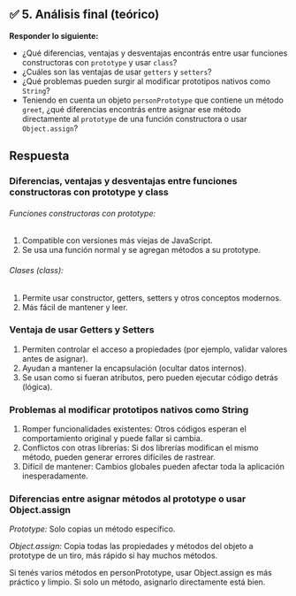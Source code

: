 ## ✅ 5. Análisis final (teórico)

**Responder lo siguiente:**

- ¿Qué diferencias, ventajas y desventajas encontrás entre usar funciones constructoras con `prototype` y usar `class`?
- ¿Cuáles son las ventajas de usar `getters` y `setters`?
- ¿Qué problemas pueden surgir al modificar prototipos nativos como `String`?
- Teniendo en cuenta un objeto `personPrototype` que contiene un método `greet`, ¿qué diferencias encontrás entre asignar ese método directamente al `prototype` de una función constructora o usar `Object.assign`?

## Respuesta
### Diferencias, ventajas y desventajas entre funciones constructoras con prototype y class
###### Funciones constructoras con prototype:
1. Compatible con versiones más viejas de JavaScript.
2. Se usa una función normal y se agregan métodos a su prototype.
###### Clases (class):
1. Permite usar constructor, getters, setters y otros conceptos modernos.
2. Más fácil de mantener y leer.

### Ventaja de usar Getters y Setters
1. Permiten controlar el acceso a propiedades (por ejemplo, validar valores antes de asignar).
2. Ayudan a mantener la encapsulación (ocultar datos internos).
3. Se usan como si fueran atributos, pero pueden ejecutar código detrás (lógica).

###  Problemas al modificar prototipos nativos como String
1. Romper funcionalidades existentes: Otros códigos esperan el comportamiento original y puede fallar si cambia.
2. Conflictos con otras librerías: Si dos librerías modifican el mismo método, pueden generar errores difíciles de rastrear.
3. Difícil de mantener: Cambios globales pueden afectar toda la aplicación inesperadamente.

### Diferencias entre asignar métodos al prototype o usar Object.assign
*Prototype:* Solo copias un método específico.

*Object.assign:* Copia todas las propiedades y métodos del objeto a prototype de un tiro, más rápido si hay muchos métodos.

Si tenés varios métodos en personPrototype, usar Object.assign es más práctico y limpio. Si solo un método, asignarlo directamente está bien.

